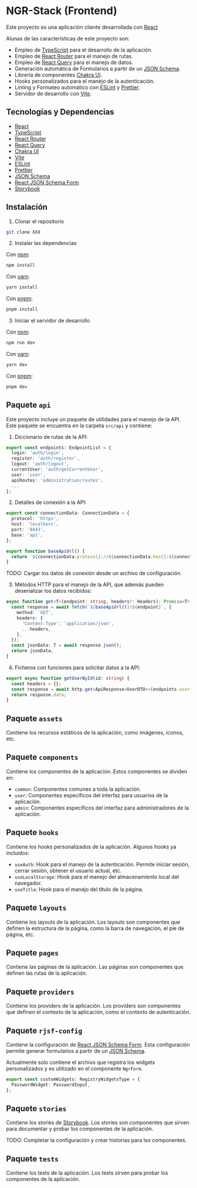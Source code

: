 # NGR-Stack (Frontend)

Este proyecto es una aplicación cliente desarrollada con [React](https://reactjs.org/)

Alunas de las características de este proyecto son:

- Empleo de [TypeScript](https://www.typescriptlang.org/) para el desarrollo de la aplicación.
- Empleo de [React Router](https://reactrouter.com/) para el manejo de rutas.
- Empleo de [React Query](https://react-query.tanstack.com/) para el manejo de datos.
- Generación automática de Formularios a partir de un [JSON Schema](https://json-schema.org/).
- Librería de componentes [Chakra UI](https://chakra-ui.com/).
- Hooks personalizados para el manejo de la autenticación.
- Linting y Formateo automático con [ESLint](https://eslint.org/) y [Prettier](https://prettier.io/).
- Servidor de desarrollo con [Vite](https://vitejs.dev/).

## Tecnologías y Dependencias

- [React](https://reactjs.org/)
- [TypeScript](https://www.typescriptlang.org/)
- [React Router](https://reactrouter.com/)
- [React Query](https://react-query.tanstack.com/)
- [Chakra UI](https://chakra-ui.com/)
- [Vite](https://vitejs.dev/)
- [ESLint](https://eslint.org/)
- [Prettier](https://prettier.io/)
- [JSON Schema](https://json-schema.org/)
- [React JSON Schema Form](https://rjsf-team.github.io/react-jsonschema-form/docs/)
- [Storybook](https://storybook.js.org/)

## Instalación

1. Clonar el repositorio

```bash
git clone XXX
```

2. Instalar las dependencias

Con [npm](https://www.npmjs.com/):

```bash
npm install
```

Con [yarn](https://yarnpkg.com/):

```bash
yarn install
```

Con [pnpm](https://pnpm.js.org/):

```bash
pnpm install
```

3. Iniciar el servidor de desarrollo

Con [npm](https://www.npmjs.com/):

```bash
npm run dev
```

Con [yarn](https://yarnpkg.com/):

```bash
yarn dev
```

Con [pnpm](https://pnpm.js.org/):

```bash
pnpm dev
```

## Paquete `api`

Este proyecto incluye un paquete de utilidades para el manejo de la API. Este paquete se encuentra en la carpeta `src/api` y contiene:

1. Diccionario de rutas de la API:

```ts
export const endpoints: EndpointList = {
  login: 'auth/login',
  register: 'auth/register',
  logout: 'auth/logout',
  currentUser: 'auth/getCurrentUser',
  user: 'user',
  apiRoutes: 'administration/routes',
  ...
};
```

2. Detalles de conexión a la API:

```ts
export const connectionData: ConnectionData = {
  protocol: 'https',
  host: 'localhost',
  port: '8443',
  base: 'api',
};

export function baseApiUrl() {
  return `${connectionData.protocol}://${connectionData.host}:${connectionData.port}/${connectionData.base}`;
}
```

TODO: Cargar los datos de conexión desde un archivo de configuración.

3. Métodos HTTP para el manejo de la API, que además pueden deserializar los datos recibidos:

```ts
async function get<T>(endpoint: string, headers?: Headers): Promise<T> {
  const response = await fetch(`${baseApiUrl()}/${endpoint}`, {
    method: 'GET',
    headers: {
      'Content-Type': 'application/json',
      ...headers,
    },
  });
  const jsonData: T = await response.json();
  return jsonData;
}
```

4. Ficheros con funciones para solicitar datos a la API:

```ts
export async function getUserById(id: string) {
  const headers = {};
  const response = await http.get<ApiResponse<UserDTO>>(endpoints.user + '/' + id, headers);
  return response.data;
}
```

## Paquete `assets`

Contiene los recursos estáticos de la aplicación, como imágenes, iconos, etc.

## Paquete `components`

Contiene los componentes de la aplicación. Estos componentes se dividen en:

- `common`: Componentes comunes a toda la aplicación.
- `user`: Componentes específicos del interfaz para usuarios de la aplicación.
- `admin`: Componentes específicos del interfaz para administradores de la aplicación.

## Paquete `hooks`

Contiene los hooks personalizados de la aplicación. Algunos hooks ya incluidos:

- `useAuth`: Hook para el manejo de la autenticación. Permite iniciar sesión, cerrar sesión, obtener el usuario actual, etc.
- `useLocalStorage`: Hook para el manejo del almacenamiento local del navegador.
- `useTitle`: Hook para el manejo del título de la página.

## Paquete `layouts`

Contiene los layouts de la aplicación. Los layouts son componentes que definen la estructura de la página, como la barra de navegación, el pie de página, etc.

## Paquete `pages`

Contiene las páginas de la aplicación. Las páginas son componentes que definen las rutas de la aplicación.

## Paquete `providers`

Contiene los providers de la aplicación. Los providers son componentes que definen el contexto de la aplicación, como el contexto de autenticación.

## Paquete `rjsf-config`

Contiene la configuración de [React JSON Schema Form](https://rjsf-team.github.io/react-jsonschema-form/docs/). Esta configuración permite generar formularios a partir de un [JSON Schema](https://json-schema.org/).

Actualmente solo contiene el archivo que registra los widgets personalizados y es utilizado en el componente `NgrForm`.

```ts
export const customWidgets: RegistryWidgetsType = {
  PasswordWidget: PasswordInput,
};
```

## Paquete `stories`

Contiene los stories de [Storybook](https://storybook.js.org/). Los stories son componentes que sirven para documentar y probar los componentes de la aplicación.

TODO: Completar la configuración y crear historias para lso componentes.

## Paquete `tests`

Contiene los tests de la aplicación. Los tests sirven para probar los componentes de la aplicación.
